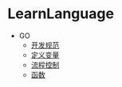 # LearnLanguage



* GO
  * [开发规范](http://172.16.111.6/X4047/LearnLanguage/blob/master/Go/01-%E5%BC%80%E5%8F%91%E8%A7%84%E5%88%99.md)
  * [定义变量](http://172.16.111.6/X4047/LearnLanguage/blob/master/Go/02-%E5%AE%9A%E4%B9%89%E5%8F%98%E9%87%8F.md)
  * [流程控制](http://172.16.111.6/X4047/LearnLanguage/blob/master/Go/03-%E6%B5%81%E7%A8%8B%E6%8E%A7%E5%88%B6.md)
  * [函数](http://172.16.111.6/X4047/LearnLanguage/blob/master/Go/04-%E5%87%BD%E6%95%B0.md)


